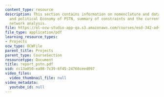 ```yaml
---
content_type: resource
description: This section contains information on nomenclature and data sources, history
  and political Economy of PSTN, summary of constraints and the current state of PSTN,
  network analysis.
file: https://ol-ocw-studio-app-qa.s3.amazonaws.com/courses/esd-342-advanced-system-architecture-spring-2006/cc13a050ea987c396f4524760ceed097_report_pstn.pdf
file_type: application/pdf
learning_resource_types:
- Projects
ocw_type: OCWFile
parent_title: Projects
parent_type: CourseSection
resourcetype: Document
title: report_pstn.pdf
uid: cc13a050-ea98-7c39-6f45-24760ceed097
video_files:
  video_thumbnail_file: null
video_metadata:
  youtube_id: null
---
```


